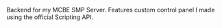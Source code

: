 Backend for my MCBE SMP Server. Features custom control panel I made using the official Scripting API.
